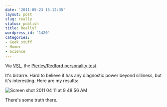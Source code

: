 ```yaml
---
date: '2011-05-23 15:12:35'
layout: post
slug: really
status: publish
title: Really?
wordpress_id: '1420'
categories:
- Geek stuff
- Humor
- Science
---
```


Via [VSL](http://www.veryshortlist.com/vsl/daily.cfm/review/1839/), the [Pierley/Redford personality test](http://www.hypnoid.com/psytest2.html).

It's bizarre. Hard to believe it has any diagnostic power beyond silliness, but it's interesting. Here are my results:

![Screen shot 2011 04 11 at 9 48 56 AM](http://fnord.phfactor.net/wp-content/uploads/2011/05/Screen-shot-2011-04-11-at-9.48.56-AM.png)

There's some truth there.

